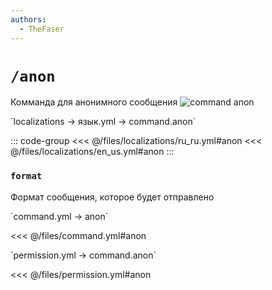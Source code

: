 ```yaml
---
authors:
  - TheFaser
---
```


# `/anon`

Комманда для анонимного сообщения
![command anon](/commandanon.png)

[//]: # (localization)
<!--@include: @/parts/words.md#localization--> 
<!--@include: @/parts/words.md#path--> `localizations → язык.yml → command.anon`

<!--@include: @/parts/words.md#default--> 

::: code-group
<<< @/files/localizations/ru_ru.yml#anon
<<< @/files/localizations/en_us.yml#anon
:::

### `format`

Формат сообщения, которое будет отправлено

[//]: # (command.yml)
<!--@include: @/parts/words.md#setting-->
<!--@include: @/parts/words.md#path--> `command.yml → anon`

<!--@include: @/parts/words.md#default-->
<<< @/files/command.yml#anon

<!--@include: @/parts/enable.md-->
<!--@include: @/parts/range.md-->
<!--@include: @/parts/aliases.md-->
<!--@include: @/parts/destination.md-->
<!--@include: @/parts/cooldown.md-->
<!--@include: @/parts/sound.md-->

[//]: # (permission.yml)
<!--@include: @/parts/words.md#permission-->
<!--@include: @/parts/words.md#path--> `permission.yml → command.anon`

<!--@include: @/parts/words.md#default-->
<<< @/files/permission.yml#anon

<!--@include: @/parts/permission/permissionTier3.md-->
<!--@include: @/parts/permission/cooldown.md-->
<!--@include: @/parts/permission/sound.md-->